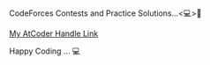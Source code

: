 CodeForces Contests and Practice Solutions...<💻>💞

[My AtCoder Handle Link](https://atcoder.jp/users/101rror)

Happy Coding ... 💻
